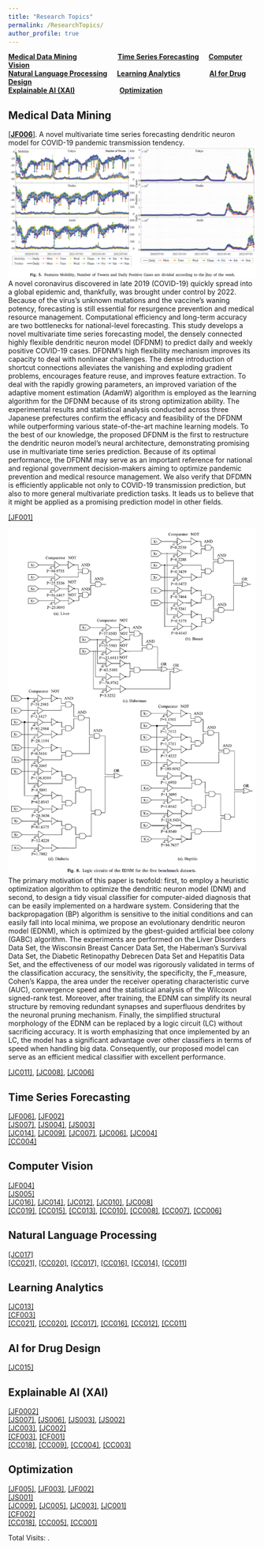 ```yaml
---
title: "Research Topics"
permalink: /ResearchTopics/
author_profile: true
---
```


**[Medical Data Mining](#fau)** &nbsp; &nbsp; &nbsp; &nbsp; &nbsp; &nbsp; &nbsp; &nbsp; &nbsp; &nbsp; **[Time Series Forecasting](#rau)** &nbsp; &nbsp; **[Computer Vision](#cau)**  
**[Natural Language Processing](#cau)** &nbsp; &nbsp; **[Learning Analytics](#cau)** &nbsp; &nbsp; &nbsp; &nbsp; &nbsp; &nbsp; &nbsp; **[AI for Drug Design](#cau)**  
**[Explainable AI (XAI)](#cau)** &nbsp; &nbsp; &nbsp; &nbsp; &nbsp; &nbsp; &nbsp; &nbsp; &nbsp; &nbsp; &nbsp; **[Optimization](#cau)**  


<h2 id="fau">
Medical Data Mining
</h2>

<u>[**[JF006](https://chengtang-ai.github.io/JournalPublications/)**]</u>. A novel multivariate time series forecasting dendritic neuron model for COVID-19 pandemic transmission tendency.  
![image](https://github.com/ChengTANG-AI/chengtang-ai.github.io/blob/70d07a99846d0a67892dbb3931299664dcd6bec0/images/JF006_01.png)  
A novel coronavirus discovered in late 2019 (COVID-19) quickly spread into a global epidemic and, thankfully, was brought under control by 2022. Because of the virus’s unknown mutations and the vaccine’s waning potency, forecasting is still essential for resurgence prevention and medical resource management. Computational efficiency and long-term accuracy are two bottlenecks for national-level forecasting. This study develops a novel multivariate time series forecasting model, the densely connected highly flexible dendritic neuron model (DFDNM) to predict daily and weekly positive COVID-19 cases. DFDNM’s high flexibility mechanism improves its capacity to deal with nonlinear challenges. The dense introduction of shortcut connections alleviates the vanishing and exploding gradient problems, encourages feature reuse, and improves feature extraction. To deal with the rapidly growing parameters, an improved variation of the adaptive moment estimation (AdamW) algorithm is employed as the learning algorithm for the DFDNM because of its strong optimization ability. The experimental results and statistical analysis conducted across three Japanese prefectures confirm the efficacy and feasibility of the DFDNM while outperforming various state-of-the-art machine learning models. To the best of our knowledge, the proposed DFDNM is the first to restructure the dendritic neuron model’s neural architecture, demonstrating promising use in multivariate time series prediction. Because of its optimal performance, the DFDNM may serve as an important reference for national and regional government decision-makers aiming to optimize pandemic prevention and medical resource management. We also verify that DFDMN is efficiently applicable not only to COVID-19 transmission prediction, but also to more general multivariate prediction tasks. It leads us to believe that it might be applied as a promising prediction model in other fields.  

<u>[JF001]</u>  

![image](https://github.com/ChengTANG-AI/chengtang-ai.github.io/blob/70d07a99846d0a67892dbb3931299664dcd6bec0/images/JF001_01.png)  
The primary motivation of this paper is twofold: first, to employ a heuristic optimization algorithm to optimize the dendritic neuron model (DNM) and second, to design a tidy visual classifier for computer-aided diagnosis that can be easily implemented on a hardware system. Considering that the backpropagation (BP) algorithm is sensitive to the initial conditions and can easily fall into local minima, we propose an evolutionary dendritic neuron model (EDNM), which is optimized by the gbest-guided artificial bee colony (GABC) algorithm. The experiments are performed on the Liver Disorders Data Set, the Wisconsin Breast Cancer Data Set, the Haberman’s Survival Data Set, the Diabetic Retinopathy Debrecen Data Set and Hepatitis Data Set, and the effectiveness of our model was rigorously validated in terms of the classification accuracy, the sensitivity, the specificity, the F_measure, Cohen’s Kappa, the area under the receiver operating characteristic curve (AUC), convergence speed and the statistical analysis of the Wilcoxon signed-rank test. Moreover, after training, the EDNM can simplify its neural structure by removing redundant synapses and superfluous dendrites by the neuronal pruning mechanism. Finally, the simplified structural morphology of the EDNM can be replaced by a logic circuit (LC) without sacrificing accuracy. It is worth emphasizing that once implemented by an LC, the model has a significant advantage over other classifiers in terms of speed when handling big data. Consequently, our proposed model can serve as an efficient medical classifier with excellent performance.  

<u>[JC011]</u>, <u>[JC008]</u>, <u>[JC006]</u>  

<h2 id="rau">
Time Series Forecasting
</h2>

<u>[JF006]</u>, <u>[JF002]</u>  
<u>[JS007]</u>, <u>[JS004]</u>, <u>[JS003]</u>  
<u>[JC014]</u>, <u>[JC009]</u>, <u>[JC007]</u>, <u>[JC006]</u>, <u>[JC004]</u>  
<u>[CC004]</u>  

<h2 id="cau">
Computer Vision
</h2>

<u>[JF004]</u>  
<u>[JS005]</u>  
<u>[JC016]</u>, <u>[JC014]</u>, <u>[JC012]</u>, <u>[JC010]</u>, <u>[JC008]</u>  
<u>[CC019]</u>, <u>[CC015]</u>, <u>[CC013]</u>, <u>[CC010]</u>, <u>[CC008]</u>, <u>[CC007]</u>, <u>[CC006]</u>   

<h2 id="cau">
Natural Language Processing
</h2>

<u>[JC017]</u>  
<u>[CC021]</u>, <u>[CC020]</u>, <u>[CC017]</u>, <u>[CC016]</u>, <u>[CC014]</u>, <u>[CC011]</u>   

<h2 id="fau">
Learning Analytics
</h2>

<u>[JC013]</u>  
<u>[CF003]</u>   
<u>[CC021]</u>, <u>[CC020]</u>, <u>[CC017]</u>, <u>[CC016]</u>, <u>[CC012]</u>, <u>[CC011]</u>   

<h2 id="rau">
AI for Drug Design
</h2>

<u>[JC015]</u>  

<h2 id="cau">
Explainable AI (XAI)
</h2>

<u>[JF0002]</u>  
<u>[JS007]</u>, <u>[JS006]</u>, <u>[JS003]</u>, <u>[JS002]</u>  
<u>[JC003]</u>, <u>[JC002]</u>   
<u>[CF003]</u>, <u>[CF001]</u>   
<u>[CC018]</u>, <u>[CC009]</u>, <u>[CC004]</u>, <u>[CC003]</u>   

<h2 id="fau">
Optimization
</h2>

<u>[JF005]</u>, <u>[JF003]</u>, <u>[JF002]</u>  
<u>[JS001]</u>  
<u>[JC009]</u>, <u>[JC005]</u>, <u>[JC003]</u>, <u>[JC001]</u>   
<u>[CF002]</u>   
<u>[CC018]</u>, <u>[CC005]</u>, <u>[CC001]</u>   


<script async src="https://npm.elemecdn.com/penndu@1.0.0/bsz.js"></script>
<span id="busuanzi_container_site_pv">Total Visits: <span id="busuanzi_value_site_pv"></span>.</span>
